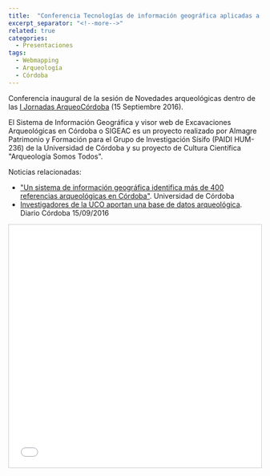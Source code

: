 ```yaml
---
title:  "Conferencia Tecnologías de información geográfica aplicadas a Arqueología. El proyecto SIGEAC"
excerpt_separator: "<!--more-->"
related: true
categories: 
  - Presentaciones
tags:
  - Webmapping
  - Arqueología
  - Córdoba
---
```


Conferencia inaugural de la sesión de Novedades arqueológicas dentro de las [I Jornadas ArqueoCórdoba](http://www.arqueocordoba.com/2016/09/i-jornadas-cientifico-divulgativas-arqueocordoba/) (15 Septiembre 2016). 
<!--more-->
El Sistema de Información Geográfica y visor web de Excavaciones Arqueológicas en Córdoba o SIGEAC es un proyecto realizado por Almagre Patrimonio y Formación para el Grupo de Investigación Sísifo (PAIDI HUM-236) de la Universidad de Córdoba y su proyecto de Cultura Científica "Arqueología Somos Todos".

Noticias relacionadas:

* ["Un sistema de información geográfica identifica más de 400 referencias arqueológicas en Córdoba"](http://www.uco.es/servicios/comunicacion/actualidad/item/117479-un-sistema-de-informaci%C3%83%C2%B3n-geogr%C3%83%C2%A1fica-identifica-m%C3%83%C2%A1s-de-400-referencias-arqueol%C3%83%C2%B3gicas-en-c%C3%83%C2%B3rdoba). Universidad de Córdoba
* [Investigadores de la UCO aportan una base de datos arqueológica](http://www.diariocordoba.com/noticias/cultura/investigadores-uco-aportan-base-datos-arqueologica_1078050.html). Diario Córdoba 15/09/2016

<iframe src="//www.slideshare.net/slideshow/embed_code/key/sUDuD4dmrFvF6R" width="595" height="485" frameborder="0" marginwidth="0" marginheight="0" scrolling="no" style="border:1px solid #CCC; border-width:1px; margin-bottom:5px; max-width: 100%;" allowfullscreen> </iframe> 
